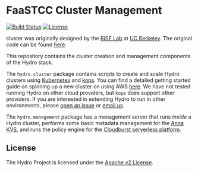 # FaaSTCC Cluster Management

[![Build Status](https://travis-ci.com/hydro-project/cluster.svg?branch=master)](https://travis-ci.com/hydro-project/cluster)
[![License](https://img.shields.io/badge/license-Apache--2.0-blue.svg)](https://opensource.org/licenses/Apache-2.0)

cluster was originally designed by the [RISE Lab](https://rise.cs.berkeley.edu) at [UC Berkeley](https://berkeley.edu). The original code can be found [here](https://github.com/hydro-project/cluster).

This repository contains the cluster creation and management components of the Hydro stack. 

The `hydro.cluster` package contains scripts to create and scale Hydro clusters using [Kubernetes](https://kubernetes.io) and [kops](http://github.com/kubernetes/kops/). You can find a detailed getting started guide on spinning up a new cluster on using AWS [here](docs/getting-started-aws.md). We have not tested running Hydro on other cloud providers, but `kops` does support other providers. If you are interested in extending Hydro to run in other environments, please [open an issue](https://github.com/hydro-project/cluster/issues/new) or [email us](mailto:vikrams@cs.berkeley.edu,cgwu@berkeley.edu). 

The `hydro.management` package has a management server that runs _inside_ a Hydro cluster, performs some basic metadata management for the [Anna KVS](https://github.com/hydro-project/anna), and runs the policy engine for the [Cloudburst serverless platform](https://github.com/hydro-project/cloudburst).

## License

The Hydro Project is licensed under the [Apache v2 License](LICENSE).

